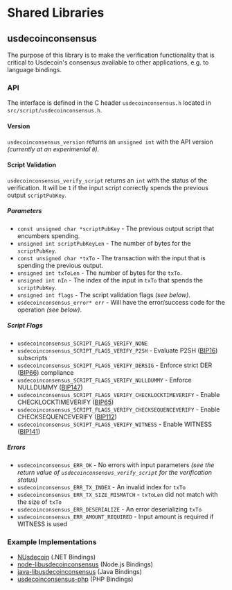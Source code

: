 Shared Libraries
================

## usdecoinconsensus

The purpose of this library is to make the verification functionality that is critical to Usdecoin's consensus available to other applications, e.g. to language bindings.

### API

The interface is defined in the C header `usdecoinconsensus.h` located in  `src/script/usdecoinconsensus.h`.

#### Version

`usdecoinconsensus_version` returns an `unsigned int` with the API version *(currently at an experimental `0`)*.

#### Script Validation

`usdecoinconsensus_verify_script` returns an `int` with the status of the verification. It will be `1` if the input script correctly spends the previous output `scriptPubKey`.

##### Parameters
- `const unsigned char *scriptPubKey` - The previous output script that encumbers spending.
- `unsigned int scriptPubKeyLen` - The number of bytes for the `scriptPubKey`.
- `const unsigned char *txTo` - The transaction with the input that is spending the previous output.
- `unsigned int txToLen` - The number of bytes for the `txTo`.
- `unsigned int nIn` - The index of the input in `txTo` that spends the `scriptPubKey`.
- `unsigned int flags` - The script validation flags *(see below)*.
- `usdecoinconsensus_error* err` - Will have the error/success code for the operation *(see below)*.

##### Script Flags
- `usdecoinconsensus_SCRIPT_FLAGS_VERIFY_NONE`
- `usdecoinconsensus_SCRIPT_FLAGS_VERIFY_P2SH` - Evaluate P2SH ([BIP16](https://github.com/usdecoin/bips/blob/master/bip-0016.mediawiki)) subscripts
- `usdecoinconsensus_SCRIPT_FLAGS_VERIFY_DERSIG` - Enforce strict DER ([BIP66](https://github.com/usdecoin/bips/blob/master/bip-0066.mediawiki)) compliance
- `usdecoinconsensus_SCRIPT_FLAGS_VERIFY_NULLDUMMY` - Enforce NULLDUMMY ([BIP147](https://github.com/usdecoin/bips/blob/master/bip-0147.mediawiki))
- `usdecoinconsensus_SCRIPT_FLAGS_VERIFY_CHECKLOCKTIMEVERIFY` - Enable CHECKLOCKTIMEVERIFY ([BIP65](https://github.com/usdecoin/bips/blob/master/bip-0065.mediawiki))
- `usdecoinconsensus_SCRIPT_FLAGS_VERIFY_CHECKSEQUENCEVERIFY` - Enable CHECKSEQUENCEVERIFY ([BIP112](https://github.com/usdecoin/bips/blob/master/bip-0112.mediawiki))
- `usdecoinconsensus_SCRIPT_FLAGS_VERIFY_WITNESS` - Enable WITNESS ([BIP141](https://github.com/usdecoin/bips/blob/master/bip-0141.mediawiki))

##### Errors
- `usdecoinconsensus_ERR_OK` - No errors with input parameters *(see the return value of `usdecoinconsensus_verify_script` for the verification status)*
- `usdecoinconsensus_ERR_TX_INDEX` - An invalid index for `txTo`
- `usdecoinconsensus_ERR_TX_SIZE_MISMATCH` - `txToLen` did not match with the size of `txTo`
- `usdecoinconsensus_ERR_DESERIALIZE` - An error deserializing `txTo`
- `usdecoinconsensus_ERR_AMOUNT_REQUIRED` - Input amount is required if WITNESS is used

### Example Implementations
- [NUsdecoin](https://github.com/NicolasDorier/NUsdecoin/blob/master/NUsdecoin/Script.cs#L814) (.NET Bindings)
- [node-libusdecoinconsensus](https://github.com/bitpay/node-libusdecoinconsensus) (Node.js Bindings)
- [java-libusdecoinconsensus](https://github.com/dexX7/java-libusdecoinconsensus) (Java Bindings)
- [usdecoinconsensus-php](https://github.com/Bit-Wasp/usdecoinconsensus-php) (PHP Bindings)
